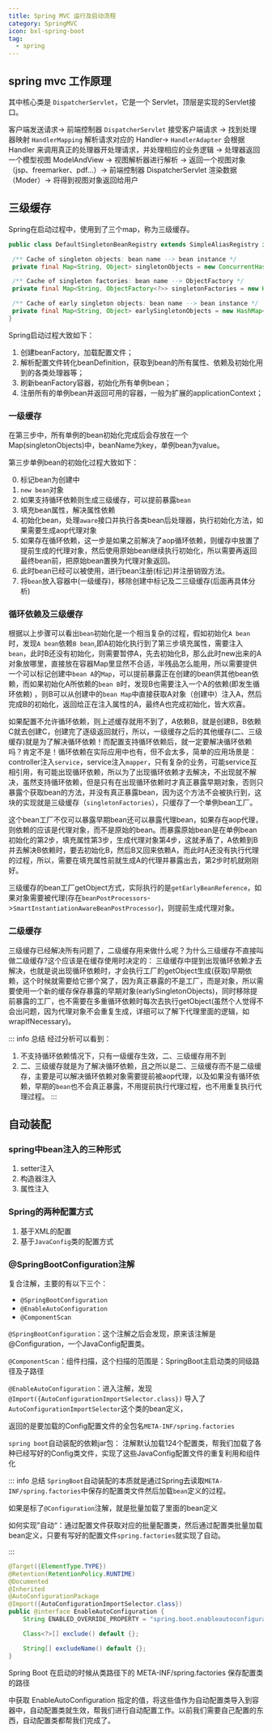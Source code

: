 ```yaml
---
title: Spring MVC 运行及启动流程
category: SpringMVC
icon: bxl-spring-boot
tag:
  - spring
---
```


## spring mvc 工作原理

其中核心类是 `DispatcherServlet`，它是一个 Servlet，顶层是实现的Servlet接口。

客户端发送请求->
前端控制器 `DispatcherServlet` 接受客户端请求 ->
找到处理器映射 `HandlerMapping` 解析请求对应的 Handler->
`HandlerAdapter` 会根据 Handler 来调用真正的处理器开处理请求，并处理相应的业务逻辑 ->
处理器返回一个模型视图 ModelAndView ->
视图解析器进行解析 ->
返回一个视图对象（jsp、freemarker、pdf...）->
前端控制器 DispatcherServlet 渲染数据（Moder）->
将得到视图对象返回给用户

## 三级缓存

Spring在启动过程中，使用到了三个map，称为三级缓存。

```java
public class DefaultSingletonBeanRegistry extends SimpleAliasRegistry implements SingletonBeanRegistry {

 /** Cache of singleton objects: bean name --> bean instance */
 private final Map<String, Object> singletonObjects = new ConcurrentHashMap<>(256);

 /** Cache of singleton factories: bean name --> ObjectFactory */
 private final Map<String, ObjectFactory<?>> singletonFactories = new HashMap<>(16);

 /** Cache of early singleton objects: bean name --> bean instance */
 private final Map<String, Object> earlySingletonObjects = new HashMap<>(16);
}
```

Spring启动过程大致如下：

1. 创建beanFactory，加载配置文件；
2. 解析配置文件转化beanDefinition，获取到bean的所有属性、依赖及初始化用到的各类处理器等；
3. 刷新beanFactory容器，初始化所有单例bean；
4. 注册所有的单例bean并返回可用的容器，一般为扩展的applicationContext；

### 一级缓存

在第三步中，所有单例的bean初始化完成后会存放在一个Map(singletonObjects)中，beanName为key，单例bean为value。

第三步单例bean的初始化过程大致如下：

0. 标记bean为创建中
1. `new bean`对象
2. 如果支持循环依赖则生成三级缓存，可以提前暴露`bean`
3. 填充bean属性，解决属性依赖
4. 初始化bean，处理`aware`接口并执行各类bean后处理器，执行初始化方法，如果需要生成aop代理对象
5. 如果存在循环依赖，这一步是如果之前解决了aop循环依赖，则缓存中放置了提前生成的代理对象，然后使用原始bean继续执行初始化，所以需要再返回最终bean前，把原始bean置换为代理对象返回。
6. 此时bean已经可以被使用，进行bean注册(标记)并注册销毁方法。
7. 将`bean`放入容器中(一级缓存)，移除创建中标记及二三级缓存(后面再具体分析)

### 循环依赖及三级缓存

根据以上步骤可以看出`bean`初始化是一个相当复杂的过程，假如初始化`A bean`时，发现`A bean`依赖`B bean`,即A初始化执行到了第三步填充属性，需要注入`bean`，此时B还没有初始化，则需要暂停A，先去初始化B，那么此时new出来的A对象放哪里，直接放在容器Map里显然不合适，半残品怎么能用，所以需要提供一个可以标记创建中`bean A`的`Map`，可以提前暴露正在创建的bean供其他bean依赖，而如果初始化A所依赖的`bean B`时，发现B也需要注入一个A的依赖(即发生循环依赖)
，则B可以从创建中的`bean Map`中直接获取A对象（创建中）注入A，然后完成B的初始化，返回给正在注入属性的A，最终A也完成初始化，皆大欢喜。

如果配置不允许循环依赖，则上述缓存就用不到了，A依赖B，就是创建B，B依赖C就去创建C，创建完了逐级返回就行，所以，一级缓存之后的其他缓存(二、三级缓存)就是为了解决循环依赖！而配置支持循环依赖后，就一定要解决循环依赖吗？肯定不是！循环依赖在实际应用中也有，但不会太多，简单的应用场景是：
controller注入`service`，service注入`mapper`，只有复杂的业务，可能service互相引用，有可能出现循环依赖，所以为了出现循环依赖才去解决，不出现就不解决，虽然支持循环依赖，但是只有在出现循环依赖时才真正暴露早期对象，否则只暴露个获取bean的方法，并没有真正暴露bean，因为这个方法不会被执行到，这块的实现就是三级缓存（`singletonFactories`），只缓存了一个单例bean工厂。

这个bean工厂不仅可以暴露早期bean还可以暴露代理bean，如果存在aop代理，则依赖的应该是代理对象，而不是原始的bean。而暴露原始bean是在单例bean初始化的第2步，填充属性第3步，生成代理对象第4步，这就矛盾了，A依赖到B并去解决B依赖时，要去初始化B，然后B又回来依赖A，而此时A还没有执行代理的过程，所以，需要在填充属性前就生成A的代理并暴露出去，第2步时机就刚刚好。

三级缓存的bean工厂getObject方式，实际执行的是`getEarlyBeanReference`，如果对象需要被代理(存在`beanPostProcessors`->`SmartInstantiationAwareBeanPostProcessor`)，则提前生成代理对象。

### 二级缓存

三级缓存已经解决所有问题了，二级缓存用来做什么呢？为什么三级缓存不直接叫做二级缓存?这个应该是在缓存使用时决定的： 三级缓存中提到出现循环依赖才去解决，也就是说出现循环依赖时，才会执行工厂的getObject生成(获取)早期依赖，这个时候就需要给它挪个窝了，因为真正暴露的不是工厂，而是对象，所以需要使用一个新的缓存保存暴露的早期对象(earlySingletonObjects)，同时移除提前暴露的工厂，也不需要在多重循环依赖时每次去执行getObject(虽然个人觉得不会出问题，因为代理对象不会重复生成，详细可以了解下代理里面的逻辑，如wrapIfNecessary)。

::: info 总结
经过分析可以看到：

1. 不支持循环依赖情况下，只有一级缓存生效，二、三级缓存用不到
2. 二、三级缓存就是为了解决循环依赖，且之所以是二、三级缓存而不是二级缓存，主要是可以解决循环依赖对象需要提前被aop代理，以及如果没有循环依赖，早期的`bean`也不会真正暴露，不用提前执行代理过程，也不用重复执行代理过程。
:::

## 自动装配

### spring中bean注入的三种形式

1. setter注入
2. 构造器注入
3. 属性注入

### Spring的两种配置方式

1. 基于XML的配置
2. 基于`JavaConfig`类的配置方式

### @SpringBootConfiguration注解

复合注解，主要的有以下三个：

- `@SpringBootConfiguration`
- `@EnableAutoConfiguration`
- `@ComponentScan`

`@SpringBootConfiguration`：这个注解之后会发现，原来该注解是@Configuration，一个JavaConfig配置类。

`@ComponentScan`：组件扫描，这个扫描的范围是：SpringBoot主启动类的同级路径及子路径

`@EnableAutoConfiguration`：进入注解，发现`@Import({AutoConfigurationImportSelector.class})` 导入了`AutoConfigurationImportSelector`这个类的bean定义，

返回的是要加载的Config配置文件的全包名`META-INF/spring.factories`

`spring boot`自动装配的依赖jar包： 注解默认加载124个配置类，帮我们加载了各种已经写好的Config类文件，实现了这些JavaConfig配置文件的重复利用和组件化

::: info 总结
`SpringBoot`自动装配的本质就是通过Spring去读取`META-INF/spring.factories`中保存的配置类文件然后加载`bean`定义的过程。

如果是标了`@Configuration`注解，就是批量加载了里面的bean定义

如何实现”自动“：通过配置文件获取对应的批量配置类，然后通过配置类批量加载bean定义，只要有写好的配置文件`spring.factories`就实现了自动。

:::

```java
@Target({ElementType.TYPE})
@Retention(RetentionPolicy.RUNTIME)
@Documented
@Inherited
@AutoConfigurationPackage
@Import({AutoConfigurationImportSelector.class})
public @interface EnableAutoConfiguration {
    String ENABLED_OVERRIDE_PROPERTY = "spring.boot.enableautoconfiguration";

    Class<?>[] exclude() default {};

    String[] excludeName() default {};
}
```

Spring Boot 在启动的时候从类路径下的 META-INF/spring.factories 保存配置类的路径

中获取 EnableAutoConfiguration 指定的值，将这些值作为自动配置类导入到容器中，自动配置类就生效，帮我们进行自动配置工作。以前我们需要自己配置的东西，自动配置类都帮我们完成了。
